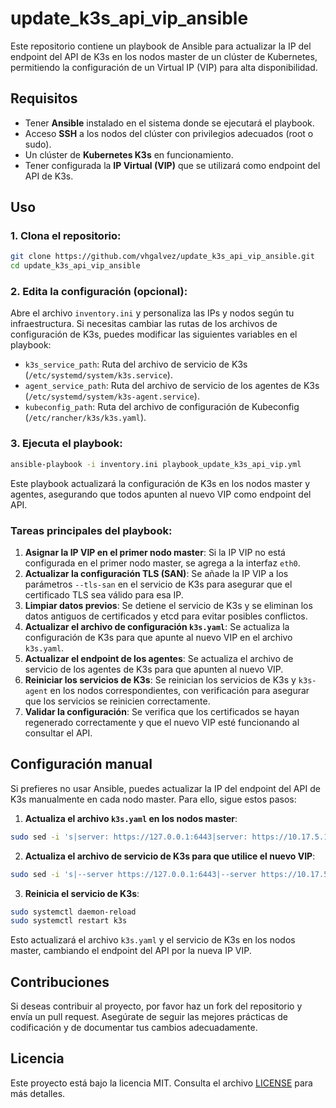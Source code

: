# update_k3s_api_vip_ansible 

Este repositorio contiene un playbook de Ansible para actualizar la IP del endpoint del API de K3s en los nodos master de un clúster de Kubernetes, permitiendo la configuración de un Virtual IP (VIP) para alta disponibilidad.

## Requisitos

- Tener **Ansible** instalado en el sistema donde se ejecutará el playbook.
- Acceso **SSH** a los nodos del clúster con privilegios adecuados (root o sudo).
- Un clúster de **Kubernetes K3s** en funcionamiento.
- Tener configurada la **IP Virtual (VIP)** que se utilizará como endpoint del API de K3s.

## Uso

### 1. Clona el repositorio:

```bash
git clone https://github.com/vhgalvez/update_k3s_api_vip_ansible.git
cd update_k3s_api_vip_ansible
```

### 2. Edita la configuración (opcional):

Abre el archivo `inventory.ini` y personaliza las IPs y nodos según tu infraestructura. Si necesitas cambiar las rutas de los archivos de configuración de K3s, puedes modificar las siguientes variables en el playbook:

- `k3s_service_path`: Ruta del archivo de servicio de K3s (`/etc/systemd/system/k3s.service`).
- `agent_service_path`: Ruta del archivo de servicio de los agentes de K3s (`/etc/systemd/system/k3s-agent.service`).
- `kubeconfig_path`: Ruta del archivo de configuración de Kubeconfig (`/etc/rancher/k3s/k3s.yaml`).

### 3. Ejecuta el playbook:

```bash
ansible-playbook -i inventory.ini playbook_update_k3s_api_vip.yml
```

Este playbook actualizará la configuración de K3s en los nodos master y agentes, asegurando que todos apunten al nuevo VIP como endpoint del API.

### Tareas principales del playbook:

1. **Asignar la IP VIP en el primer nodo master**: Si la IP VIP no está configurada en el primer nodo master, se agrega a la interfaz `eth0`.
2. **Actualizar la configuración TLS (SAN)**: Se añade la IP VIP a los parámetros `--tls-san` en el servicio de K3s para asegurar que el certificado TLS sea válido para esa IP.
3. **Limpiar datos previos**: Se detiene el servicio de K3s y se eliminan los datos antiguos de certificados y etcd para evitar posibles conflictos.
4. **Actualizar el archivo de configuración `k3s.yaml`**: Se actualiza la configuración de K3s para que apunte al nuevo VIP en el archivo `k3s.yaml`.
5. **Actualizar el endpoint de los agentes**: Se actualiza el archivo de servicio de los agentes de K3s para que apunten al nuevo VIP.
6. **Reiniciar los servicios de K3s**: Se reinician los servicios de K3s y `k3s-agent` en los nodos correspondientes, con verificación para asegurar que los servicios se reinicien correctamente.
7. **Validar la configuración**: Se verifica que los certificados se hayan regenerado correctamente y que el nuevo VIP esté funcionando al consultar el API.

## Configuración manual

Si prefieres no usar Ansible, puedes actualizar la IP del endpoint del API de K3s manualmente en cada nodo master. Para ello, sigue estos pasos:

1. **Actualiza el archivo `k3s.yaml` en los nodos master**:

```bash
sudo sed -i 's|server: https://127.0.0.1:6443|server: https://10.17.5.10:6443|' /etc/rancher/k3s/k3s.yaml
```

2. **Actualiza el archivo de servicio de K3s para que utilice el nuevo VIP**:

```bash
sudo sed -i 's|--server https://127.0.0.1:6443|--server https://10.17.5.10:6443|' /etc/systemd/system/k3s.service
```

3. **Reinicia el servicio de K3s**:

```bash
sudo systemctl daemon-reload
sudo systemctl restart k3s
```

Esto actualizará el archivo `k3s.yaml` y el servicio de K3s en los nodos master, cambiando el endpoint del API por la nueva IP VIP.

## Contribuciones

Si deseas contribuir al proyecto, por favor haz un fork del repositorio y envía un pull request. Asegúrate de seguir las mejores prácticas de codificación y de documentar tus cambios adecuadamente.

## Licencia

Este proyecto está bajo la licencia MIT. Consulta el archivo [LICENSE](LICENSE) para más detalles.

